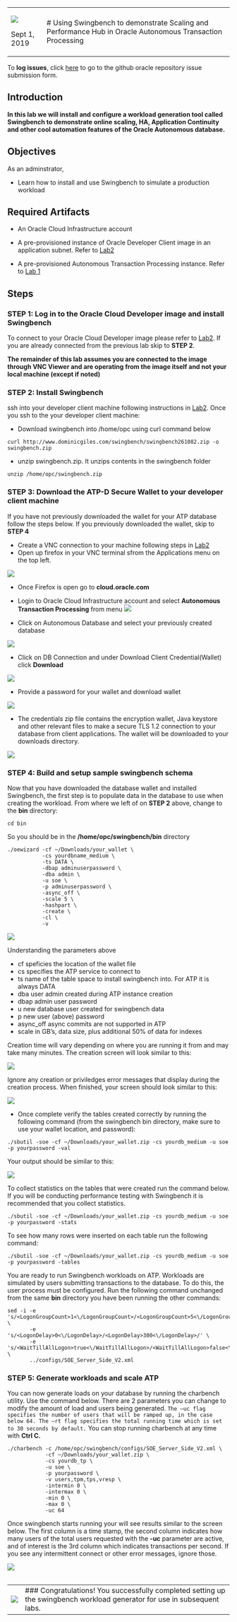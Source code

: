 <table class="tbl-heading"><tr><td class="td-logo">

![](./images/obe_tag.png)

Sept 1, 2019
</td>
<td class="td-banner">
# Using Swingbench to demonstrate Scaling and Performance Hub in Oracle Autonomous Transaction Processing
</td></tr><table>

To **log issues**, click [here](https://github.com/oracle/learning-library/issues/new) to go to the github oracle repository issue submission form.

## Introduction


**In this lab we will install and configure a workload generation tool called Swingbench to demonstrate online scaling, HA, Application Continuity and other cool automation features of the Oracle Autonomous database.**


## Objectives

As an adminstrator,
- Learn how to install and use Swingbench to simulate a production workload


## Required Artifacts

- An Oracle Cloud Infrastructure account

- A pre-provisioned instance of Oracle Developer Client image in an application subnet. Refer to [Lab2](20DeployImage.md)

- A pre-provisioned Autonomous Transaction Processing instance. Refer to [Lab 1](./10ProvisionAnATPDatabase.md)

## Steps

### **STEP 1: Log in to the Oracle Cloud Developer image and install Swingbench**

To connect to your Oracle Cloud Developer image please refer to [Lab2](20DeployImage.md). If  you are already connected from the previous lab skip to **STEP 2**.  

**The remainder of this lab assumes you are connected to the image through VNC Viewer and are operating from the image itself and not your local machine (except if noted)**

### **STEP 2: Install Swingbench**



ssh into your developer client machine following instructions in [Lab2](20DeployImage.md). Once you ssh  to the your developer client machine:

- Download swingbench into /home/opc using curl command below


````
curl http://www.dominicgiles.com/swingbench/swingbench261082.zip -o swingbench.zip
````

- unzip swingbench.zip. It unzips contents in the swingbench folder

```
unzip /home/opc/swingbench.zip
```



### **STEP 3: Download the ATP-D Secure Wallet to your developer client machine**

If you have not previously downloaded the wallet for your ATP database follow the steps below. If you previously downloaded the wallet, skip to **STEP 4**

- Create a VNC connection to your machine following steps in [Lab2](20DeployImage.md)
- Open up firefox in your VNC terminal sfrom the Applications menu on the top left.

 ![](./images/800/terminal.jpeg)

 -  Once Firefox is open go to **cloud.oracle.com**


- Login to Oracle Cloud Infrastructure account and select **Autonomous Transaction Processing** from menu
![](./images/800/atpd1.png)

- Click on Autonomous Database and select your previously created database

![](./images/800/atpd2.png)

- Click on DB Connection and under Download Client Credential(Wallet) click **Download**

![](./images/800/atpd3.png)

- Provide a password for your wallet and  download wallet

![](./images/800/atpd4.png)

- The credentials zip file contains the encryption wallet, Java keystore and other relevant files to make a secure TLS 1.2 connection to your database from client applications. The wallet will be downloaded to your downloads directory.

![](./images/800/walletdownload.jpeg)



### **STEP 4: Build and setup sample swingbench schema**

Now that you have downloaded the database wallet and installed Swingbench, the first step is to populate data in the database to use when creating the workload. From where we left of on  **STEP 2** above, change to the **bin** directory:

```
cd bin
```
So you should be in the **/home/opc/swingbench/bin** directory

```
./oewizard -cf ~/Downloads/your_wallet \
           -cs yourdbname_medium \
           -ts DATA \
           -dbap adminuserpassword \
           -dba admin \
           -u soe \
           -p adminuserpassword \
           -async_off \
           -scale 5 \
           -hashpart \
           -create \
           -cl \
           -v
```


![](./images/swingbench/loadsb.jpeg)

Understanding the parameters above 

- cf speficies the location of the wallet file
- cs specifies the ATP service to connect to 
- ts  name of the table space to install swingbench into. For ATP it is always DATA
- dba user admin created during ATP instance creation
- dbap admin user password
- u new database user created for swingbench data
- p new user (above) password 
- async_off async commits are not supported in  ATP
- scale in GB’s, data size, plus additional 50% of data for indexes 

Creation time will vary depending on where you are running it from and may take many minutes. The creation screen will look similar to this:

![](./images/swingbench/creating.jpeg)

Ignore any creation or priviledges error messages that display during the creation process. When finished, your screen should look similar to this:


![](./images/swingbench/creationfinish.jpeg)

- Once complete verify the tables created correctly by running the following command (from the swingbench bin directory, make sure to use your wallet location, and password):

```
./sbutil -soe -cf ~/Downloads/your_wallet.zip -cs yourdb_medium -u soe -p yourpassword -val
```

Your output should be similar to this:

![](./images/swingbench/oevalid.jpeg)

To collect statistics on the tables that were created run the command below. If you will be conducting performance testing with Swingbench it is recommended that you collect statistics.

```
./sbutil -soe -cf ~/Downloads/your_wallet.zip -cs yourdb_medium -u soe -p yourpassword -stats
```
To see how many rows were inserted on each table run the following command:

```
./sbutil -soe -cf ~/Downloads/your_wallet.zip -cs yourdb_medium -u soe -p yourpassword -tables
```

You are ready to run Swingbench workloads on ATP. Workloads are simulated by users submitting transactions to the database. To do this, the user process must be configured. Run the following command unchanged from the same **bin** directory you have been running the other commands:

```
sed -i -e 's/<LogonGroupCount>1<\/LogonGroupCount>/<LogonGroupCount>5<\/LogonGroupCount>/' \
       -e 's/<LogonDelay>0<\/LogonDelay>/<LogonDelay>300<\/LogonDelay>/' \
       -e 's/<WaitTillAllLogon>true<\/WaitTillAllLogon>/<WaitTillAllLogon>false<\/WaitTillAllLogon>/' \
       ../configs/SOE_Server_Side_V2.xml
```

### **STEP 5: Generate workloads and scale ATP**

You can now generate loads on your database by running the charbench utility.  Use the command below. There are 2 parameters you can change to modify the amount of load and users being generated. ``The –uc flag specifies the number of users that will be ramped up, in the case below 64. The –rt flag specifies the total running time which is set to 30 seconds by default.``  You can stop running charbench at any time with **Ctrl C.**

```
./charbench -c /home/opc/swingbench/configs/SOE_Server_Side_V2.xml \
            -cf ~/Downloads/your_wallet.zip \
            -cs yourdb_tp \
            -u soe \
            -p yourpassword \
            -v users,tpm,tps,vresp \
            -intermin 0 \
            -intermax 0 \
            -min 0 \
            -max 0 \
            -uc 64 
```
Once swingbench starts running your will see results similar to the screen below. The first column is a time stamp, the second column indicates how many users of the total users requested with the **-uc** parameter are active, and of interest is the 3rd column which indicates transactions per second. If you see any intermittent connect or other error messages, ignore those.

![](./images/swingbench/swingbenchoutput.jpeg)



<table>
<tr><td class="td-logo">

[![](images/obe_tag.png)](#)</td>
<td class="td-banner">
### Congratulations! You successfully completed setting up the swingbench workload generator for use in subsequent labs.




</td>
</tr>
<table>